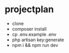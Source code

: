 # projectplan
- clone
- composer install
- cp .env.example .env
- php artisan key:generate
- npm i && npm run dev


